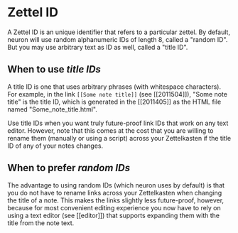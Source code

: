# Zettel ID

A Zettel ID is an unique identifier that refers to a particular zettel. By default, neuron will use random alphanumeric IDs of length 8, called a "random ID". But you may use arbitrary text as ID as well, called a "title ID".

## When to use *title IDs*

A title ID is one that uses arbitrary phrases (with whitespace characters). For example, in the link `[[Some note title]]` (see [[2011504]]), "Some note title" is the title ID, which is generated in the [[2011405]] as the HTML file named "Some_note_title.html".

Use title IDs when you want truly future-proof link IDs that work on any text editor. However, note that this comes at the cost that you are willing to rename them (manually or using a script) across your Zettelkasten if the title ID of any of your notes changes.

## When to prefer *random IDs*

The advantage to using random IDs (which neuron uses by default) is that you do not have to rename links across your Zettelkasten when changing the title of a note. This makes the links slightly less future-proof, however, because for most convenient editing experience you now have to rely on using a text editor (see [[editor]]) that supports expanding them with the title from the note text. 
